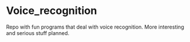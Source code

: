 # Voice_recognition
Repo with fun programs that deal with voice recognition. More interesting and serious stuff planned.
